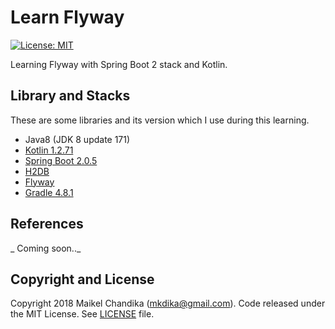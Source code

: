 # Learn Flyway

[![License: MIT](https://img.shields.io/badge/License-MIT-blue.svg)](/LICENSE)

Learning Flyway with Spring Boot 2 stack and Kotlin.

## Library and Stacks

These are some libraries and its version  which I use during this learning.

- Java8 (JDK 8 update 171)
- [Kotlin 1.2.71](https://kotlinlang.org/)
- [Spring Boot 2.0.5](http://spring.io/projects/spring-boot)
- [H2DB](http://www.h2database.com/html/main.html)
- [Flyway](https://flywaydb.org/)
- [Gradle 4.8.1](https://gradle.org/)

## References

_ Coming soon.._


## Copyright and License

Copyright 2018 Maikel Chandika (mkdika@gmail.com). Code released under the 
MIT License. See [LICENSE](/LICENSE) file.